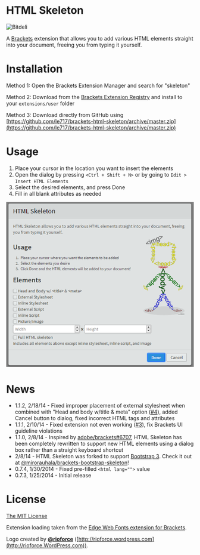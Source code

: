 # HTML Skeleton #

![Bitdeli](https://d2weczhvl823v0.cloudfront.net/le717/brackets-html-skeleton/trend.png)

A [Brackets](http://brackets.io) extension that allows you to add various HTML elements straight into your document, freeing you from typing it yourself.

# Installation #

Method 1: Open the Brackets Extension Manager and search for "skeleton"

Method 2: Download from the [Brackets Extension Registry](https://brackets-registry.aboutweb.com/) and install to your `extensions/user` folder

Method 3: Download directly from GitHub using 
[https://github.com/le717/brackets-html-skeleton/archive/master.zip](https://github.com/le717/brackets-html-skeleton/archive/master.zip)

# Usage #

1. Place your cursor in the location you want to insert the elements
2. Open the dialog by pressing `<Ctrl + Shift + N>` or by going to `Edit > Insert HTML Elements`
3. Select the desired elements, and press Done
4. Fill in all blank attributes as needed

![HTML Skeleton screenshot](img/HTML-Skeleton.png)

# News #

* 1.1.2, 2/18/14 - Fixed improper placement of external stylesheet when combined with "Head and body w/title & meta" option ([#4](https://github.com/le717/brackets-html-skeleton/issues/4)), added Cancel button to dialog, fixed incorrect HTML tags and attributes
* 1.1.1, 2/10/14 - Fixed extension not even working ([#3](https://github.com/le717/brackets-html-skeleton/issues/3)), fix Brackets UI guideline violations
* 1.1.0, 2/8/14 - Inspired by [adobe/brackets#6707](https://github.com/adobe/brackets/issues/6707), HTML Skeleton has been completely rewritten
to support new HTML elements using a dialog box rather than a straight keyboard shortcut
* 2/8/14 - HTML Skeleton was forked to support [Bootstrap 3](http://getbootstrap.com/). Check it out at [@mirorauhala/brackets-bootstrap-skeleton](https://github.com/mirorauhala/brackets-bootstrap-skeleton)!
* 0.7.4, 1/30/2014 - Fixed pre-filled `<html lang="">` value
* 0.7.3, 1/25/2014 - Initial release

# License #

[The MIT License](LICENSE.md)

Extension loading taken from the [Edge Web Fonts extension for Brackets](https://github.com/adobe/brackets-edge-web-fonts).

Logo created by [**@rioforce**](https://github.com/rioforce) ([http://rioforce.wordpress.com](http://rioforce.WordPress.com)).
